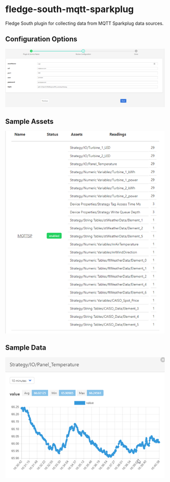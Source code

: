 
# fledge-south-mqtt-sparkplug
Fledge South plugin for collecting data from MQTT Sparkplug data sources.


## Configuration Options
![image](images/MQTTConfiguration-Fledge.png)

## Sample Assets
![image](images/MQTTAssets-Fledge.png)

## Sample Data
![image](images/MQTTPanelTemp-Fledge.png)
